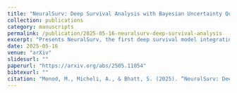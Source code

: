 ```yaml
---
title: "NeuralSurv: Deep Survival Analysis with Bayesian Uncertainty Quantification"
collection: publications
category: manuscripts
permalink: /publication/2025-05-16-neuralsurv-deep-survival-analysis
excerpt: "Presents NeuralSurv, the first deep survival model integrating Bayesian uncertainty quantification, using a two-stage data-augmentation framework."
date: 2025-05-16
venue: "arXiv"
slidesurl: ""
paperurl: "https://arxiv.org/abs/2505.11054"
bibtexurl: ""
citation: "Monod, M., Micheli, A., & Bhatt, S. (2025). “NeuralSurv: Deep Survival Analysis with Bayesian Uncertainty Quantification.” <i>arXiv</i>."
---
```

